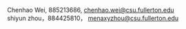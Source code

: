 Chenhao Wei, 885213686,  chenhao.wei@csu.fullerton.edu  
shiyun zhou，884425810， menaxyzhou@csu.fullerton.edu  
